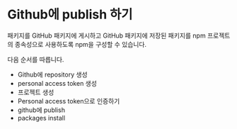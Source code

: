 # Github에 publish 하기 

패키지를 GitHub 패키지에 게시하고 GitHub 패키지에 저장된 패키지를 npm 프로젝트의 종속성으로 사용하도록 npm을 구성할 수 있습니다.

다음 순서를 따릅니다. 
* Github에 repository 생성 
* personal access token 생성 
* 프로젝트 생성 
* Personal access token으로  인증하기 
* github에 publish
* packages install 